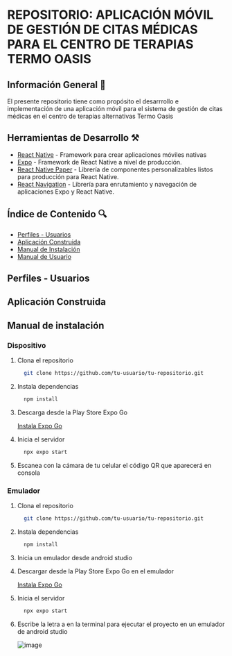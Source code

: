# REPOSITORIO: APLICACIÓN MÓVIL DE GESTIÓN DE CITAS MÉDICAS PARA EL CENTRO DE TERAPIAS TERMO OASIS

## Información General 📄

El presente repositorio tiene como propósito el desarrrollo e implementación de una aplicación móvil para el sistema de gestión de citas médicas en el centro de terapias alternativas Termo Oasis

## Herramientas de Desarrollo ⚒️

* [React Native](https://reactnative.dev/) - Framework para crear aplicaciones móviles nativas
* [Expo](https://docs.expo.dev/) - Framework de React Native a nivel de producción. 
* [React Native Paper](https://callstack.github.io/react-native-paper/) - Librería de componentes personalizables listos para producción para React Native.
* [React Navigation](https://reactnavigation.org/docs/getting-started/) - Librería para enrutamiento y navegación de aplicaciones Expo y React Native.

## Índice de Contenido 🔍
- [Perfiles - Usuarios](#perfiles---usuarios)
- [Aplicación Construida](#aplicación-construida)
- [Manual de Instalación](#manual-de-instalación)
- [Manual de Usuario](#manual-de-usuario)

## Perfiles - Usuarios

## Aplicación Construida

## Manual de instalación

### Dispositivo
1. Clona el repositorio
   
   ```bash
     git clone https://github.com/tu-usuario/tu-repositorio.git
   ```

2. Instala dependencias
   
   ```bash
     npm install
   ```

3. Descarga desde la Play Store Expo Go
   
   [Instala Expo Go](https://play.google.com/store/search?q=expo%20go&c=apps&hl=es_419)

4. Inicia el servidor

   ```bash
     npx expo start
   ```
   
5. Escanea con la cámara de tu celular el código QR que aparecerá en consola

### Emulador

1. Clona el repositorio
   
   ```bash
     git clone https://github.com/tu-usuario/tu-repositorio.git
   ```

2. Instala dependencias
   
   ```bash
     npm install
   ```

3. Inicia un emulador desde android studio
   
4. Descargar desde la Play Store Expo Go en el emulador
   
   [Instala Expo Go](https://play.google.com/store/search?q=expo%20go&c=apps&hl=es_419)

5. Inicia el servidor

   ```bash
     npx expo start
   ```

6. Escribe la letra a en la terminal para ejecutar el proyecto en un emulador de android studio
   
   ![image](https://github.com/user-attachments/assets/e278f1bc-4752-44de-95d6-46a194024033)

 


